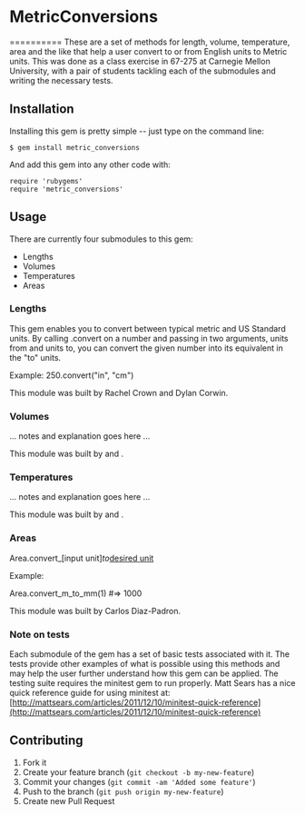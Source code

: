 # MetricConversions
==========
These are a set of methods for length, volume, temperature, area and the like that help a user convert to or from English units to Metric units.  This was done as a class exercise in 67-275 at Carnegie Mellon University, with a pair of students tackling each of the submodules and writing the necessary tests.


Installation
------------
Installing this gem is pretty simple -- just type on the command line:

```  
$ gem install metric_conversions 
```

And add this gem into any other code with:

```  
require 'rubygems'
require 'metric_conversions' 
```


Usage
------------
There are currently four submodules to this gem:

* Lengths
* Volumes
* Temperatures
* Areas


### Lengths ###
This gem enables you to convert between typical metric and US Standard units. By calling .convert on a number and passing in two arguments, units from and units to, you can convert the given number into its equivalent in the "to" units. 

Example:
250.convert("in", "cm")

This module was built by Rachel Crown and Dylan Corwin.


### Volumes ###
... notes and explanation goes here ...

This module was built by <YOUR NAME HERE> and <YOUR NAME HERE>.


### Temperatures ###
... notes and explanation goes here ...

This module was built by <YOUR NAME HERE> and <YOUR NAME HERE>.


### Areas ###

Area.convert_[input unit]_to_[desired unit]([number])

Example:

Area.convert_m_to_mm(1) #=> 1000

This module was built by Carlos Diaz-Padron.


### Note on tests ###

Each submodule of the gem has a set of basic tests associated with it.  The tests provide other examples of what is possible using this methods and may help the user further understand how this gem can be applied.  The testing suite requires the minitest gem to run properly.  Matt Sears has a nice quick reference guide for using minitest at: [http://mattsears.com/articles/2011/12/10/minitest-quick-reference](http://mattsears.com/articles/2011/12/10/minitest-quick-reference)


Contributing
------------
1. Fork it
2. Create your feature branch (`git checkout -b my-new-feature`)
3. Commit your changes (`git commit -am 'Added some feature'`)
4. Push to the branch (`git push origin my-new-feature`)
5. Create new Pull Request
